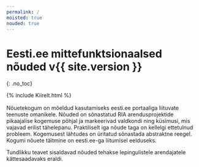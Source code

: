 ```yaml
---
permalink: /
moisted: true
nouded: true
---
```


# Eesti.ee mittefunktsionaalsed nõuded v{{ site.version }}
{: .no_toc}

<div style='margin-bottom: 1rem;'>
  {% include Kiirelt.html %}
</div>

Nõuetekogum on mõeldud kasutamiseks eesti.ee portaaliga liituvate teenuste omanikele.
Nõuded on sõnastatud RIA arendusprojektide pikaajalise kogemuse põhjal ja markeerivad valdkondi ning küsimusi, mis vajavad erilist tähelepanu. Praktiliselt iga nõude taga on kellelgi ettetulnud probleem. Kogemusest lähtudes on üritatud sõnastada abstraktne reegel.
Kogumi nõuete täitmine on eesti.ee-ga liitumisel eelduseks.

Tundlikku teavet sisaldavad nõuded tehakse lepingulistele arendajatele kättesaadavaks eraldi.

